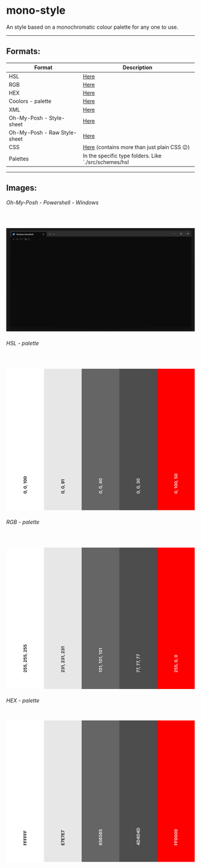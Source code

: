 # mono-style
An style based on a monochromatic colour palette for any one to use.

---

## Formats:

| Format   | Description                |
|----------|----------------------------|
| HSL      | [Here](./src/schemes/hsl)  |
| RGB      | [Here](./src/schemes/rgb)  |
| HEX      | [Here](./src/schemes/hex)  |
| Coolors - palette | [Here](https://coolors.co/palette/ffffff-e7e7e7-656565-4d4d4d-ff0000) |
| XML      | [Here](./src/schemes/xml/palette.xml) |
| Oh-My-Posh - Style-sheet | [Here](./src/monostyle.omp.json) |
| Oh-My-Posh - Raw Style-sheet | [Here](https://raw.githubusercontent.com/monitio/mono-style/refs/heads/main/src/monostyle.omp.json) |
| CSS      | [Here](./src/schemes/css/) (contains more than just plain CSS 😉)  |
| Palettes | In the specific type folders. Like `./src/schemes/hsl|rgb|hex/images/palette.png` |

---

## Images:
*Oh-My-Posh - Powershell - Windows*

<br>

![powershell](./src/images/powershell.png)
---
*HSL - palette*

<br>

![hsl palette](./src/schemes/hsl/images/palette.png)
---
*RGB - palette*

<br>

![rgb palette](./src/schemes/rgb/images/palette.png)
---
*HEX - palette*

<br>

![hex palette](./src/schemes/hex/images/palette.png)
